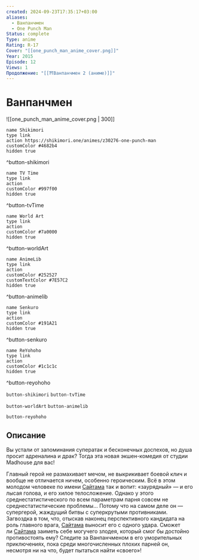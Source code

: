 ```yaml
---
created: 2024-09-23T17:35:17+03:00
aliases:
  - Ванпанчмен
  - One Punch Man
Status: complete
Type: anime
Rating: R-17
Cover: "[[one_punch_man_anime_cover.png]]"
Year: 2015
Episode: 12
Views: 1
Продолжение: "[[⛩️Ванпанчмен 2 (аниме)]]"
---
```


# Ванпанчмен

![[one_punch_man_anime_cover.png | 300]]

```button
name Shikimori
type link
action https://shikimori.one/animes/z30276-one-punch-man
customColor #4682b4
hidden true
```
^button-shikimori

```button
name TV Time
type link
action 
customColor #997f00
hidden true
```
^button-tvTime

```button
name World Art
type link
action 
customColor #7a0000
hidden true
```
^button-worldArt

```button
name AnimeLib
type link
action 
customColor #252527
customTextColor #7E57C2
hidden true
```
^button-animelib

```button
name Senkuro
type link
action 
customColor #191A21
hidden true
```
^button-senkuro

```button
name ReYohoho
type link
action 
customColor #1c1c1c
hidden true
```
^button-reyohoho



`button-shikimori` `button-tvTime`

`button-worldArt` `button-animelib`

`button-reyohoho`

## Описание

Вы устали от запоминания суператак и бесконечных доспехов, но душа просит адреналина и драк? Тогда эта новая экшен-комедия от студии Madhouse для вас!

Главный герой не размахивает мечом, не выкрикивает боевой клич и вообще не отличается ничем, особенно героическим. Всё в этом молодом человеке по имени [Сайтама](https://shikimori.one/characters/73935-saitama) так и вопит: «заурядный» — и его лысая голова, и его хилое телосложение. Однако у этого среднестатистического по всем параметрам парня совсем не среднестатистические проблемы... Потому что на самом деле он — супергерой, жаждущий битвы с суперкрутыми противниками. Загвоздка в том, что, отыскав наконец перспективного кандидата на роль главного врага, [Сайтама](https://shikimori.one/characters/73935-saitama) выносит его с одного удара. Сможет ли [Сайтама](https://shikimori.one/characters/73935-saitama) заиметь себе могучего злодея, который смог бы достойно противостоять ему? Следите за Ванпанчменом в его уморительных приключениях, пока среди многочисленных плохих парней он, несмотря ни на что, будет пытаться найти «своего»!
